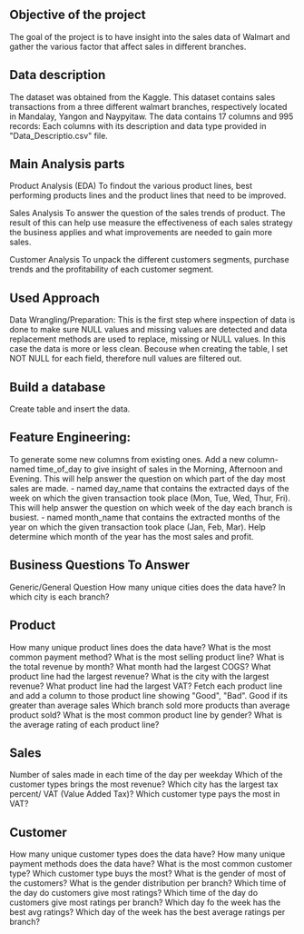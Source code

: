 ## Objective of the project
The goal of the project is to have insight into the sales data of Walmart and gather the various factor that affect sales in different branches.

## Data description
The dataset was obtained from the Kaggle. This dataset contains sales transactions from a three different walmart branches, respectively located in Mandalay, Yangon and Naypyitaw. 
The data contains 17 columns and 995 records: Each columns with its description and data type provided in "Data_Descriptio.csv" file.

## Main Analysis parts
Product Analysis (EDA)
To findout the various product lines, best performing products lines and the product lines that need to be improved.

Sales Analysis
To answer the question of the sales trends of product. The result of this can help use measure the effectiveness of each sales strategy the business applies and what improvements are needed to gain more sales.

Customer Analysis
To unpack the different customers segments, purchase trends and the profitability of each customer segment.

## Used Approach
Data Wrangling/Preparation: This is the first step where inspection of data is done to make sure NULL values and missing values are detected and data replacement methods are used to replace, missing or NULL values.
                            In this case the data is more or less clean. Becouse when creating the table, I set NOT NULL for each field, therefore null values are filtered out.

## Build a database
Create table and insert the data.

## Feature Engineering: 
To generate some new columns from existing ones.
Add a new column- named time_of_day to give insight of sales in the Morning, Afternoon and Evening. This will help answer the question on which part of the day most sales are made.
                - named day_name that contains the extracted days of the week on which the given transaction took place (Mon, Tue, Wed, Thur, Fri). This will help answer the question on which week of the day each branch is busiest.
                - named month_name that contains the extracted months of the year on which the given transaction took place (Jan, Feb, Mar). Help determine which month of the year has the most sales and profit.

## Business Questions To Answer
Generic/General Question
How many unique cities does the data have?
In which city is each branch?

## Product
How many unique product lines does the data have?
What is the most common payment method?
What is the most selling product line?
What is the total revenue by month?
What month had the largest COGS?
What product line had the largest revenue?
What is the city with the largest revenue?
What product line had the largest VAT?
Fetch each product line and add a column to those product line showing "Good", "Bad". Good if its greater than average sales
Which branch sold more products than average product sold?
What is the most common product line by gender?
What is the average rating of each product line?

## Sales
Number of sales made in each time of the day per weekday
Which of the customer types brings the most revenue?
Which city has the largest tax percent/ VAT (Value Added Tax)?
Which customer type pays the most in VAT?

## Customer
How many unique customer types does the data have?
How many unique payment methods does the data have?
What is the most common customer type?
Which customer type buys the most?
What is the gender of most of the customers?
What is the gender distribution per branch?
Which time of the day do customers give most ratings?
Which time of the day do customers give most ratings per branch?
Which day fo the week has the best avg ratings?
Which day of the week has the best average ratings per branch?




